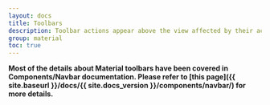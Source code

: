 ```yaml
---
layout: docs
title: Toolbars
description: Toolbar actions appear above the view affected by their actions.
group: material
toc: true
---
```


**Most of the details about Material toolbars have been covered in Components/Navbar documentation. Please refer to [this page]({{ site.baseurl }}/docs/{{ site.docs_version }}/components/navbar/) for more details.**
